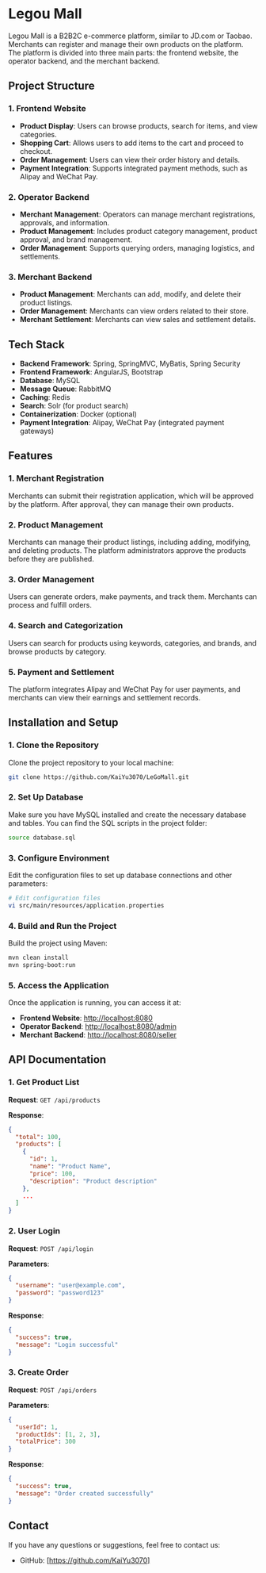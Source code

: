 # Legou Mall

Legou Mall is a B2B2C e-commerce platform, similar to JD.com or Taobao. Merchants can register and manage their own products on the platform. The platform is divided into three main parts: the frontend website, the operator backend, and the merchant backend.

## Project Structure

### 1. Frontend Website
- **Product Display**: Users can browse products, search for items, and view categories.
- **Shopping Cart**: Allows users to add items to the cart and proceed to checkout.
- **Order Management**: Users can view their order history and details.
- **Payment Integration**: Supports integrated payment methods, such as Alipay and WeChat Pay.

### 2. Operator Backend
- **Merchant Management**: Operators can manage merchant registrations, approvals, and information.
- **Product Management**: Includes product category management, product approval, and brand management.
- **Order Management**: Supports querying orders, managing logistics, and settlements.

### 3. Merchant Backend
- **Product Management**: Merchants can add, modify, and delete their product listings.
- **Order Management**: Merchants can view orders related to their store.
- **Merchant Settlement**: Merchants can view sales and settlement details.

## Tech Stack

- **Backend Framework**: Spring, SpringMVC, MyBatis, Spring Security
- **Frontend Framework**: AngularJS, Bootstrap
- **Database**: MySQL
- **Message Queue**: RabbitMQ
- **Caching**: Redis
- **Search**: Solr (for product search)
- **Containerization**: Docker (optional)
- **Payment Integration**: Alipay, WeChat Pay (integrated payment gateways)

## Features

### 1. Merchant Registration
Merchants can submit their registration application, which will be approved by the platform. After approval, they can manage their own products.

### 2. Product Management
Merchants can manage their product listings, including adding, modifying, and deleting products. The platform administrators approve the products before they are published.

### 3. Order Management
Users can generate orders, make payments, and track them. Merchants can process and fulfill orders.

### 4. Search and Categorization
Users can search for products using keywords, categories, and brands, and browse products by category.

### 5. Payment and Settlement
The platform integrates Alipay and WeChat Pay for user payments, and merchants can view their earnings and settlement records.

## Installation and Setup

### 1. Clone the Repository

Clone the project repository to your local machine:

```bash
git clone https://github.com/KaiYu3070/LeGoMall.git
```

### 2. Set Up Database

Make sure you have MySQL installed and create the necessary database and tables. You can find the SQL scripts in the project folder:

```bash
source database.sql
```

### 3. Configure Environment

Edit the configuration files to set up database connections and other parameters:

```bash
# Edit configuration files
vi src/main/resources/application.properties
```

### 4. Build and Run the Project

Build the project using Maven:

```bash
mvn clean install
mvn spring-boot:run
```

### 5. Access the Application

Once the application is running, you can access it at:

- **Frontend Website**: [http://localhost:8080](http://localhost:8080)
- **Operator Backend**: [http://localhost:8080/admin](http://localhost:8080/admin)
- **Merchant Backend**: [http://localhost:8080/seller](http://localhost:8080/seller)

## API Documentation

### 1. Get Product List

**Request**: `GET /api/products`

**Response**:

```json
{
  "total": 100,
  "products": [
    {
      "id": 1,
      "name": "Product Name",
      "price": 100,
      "description": "Product description"
    },
    ...
  ]
}
```

### 2. User Login

**Request**: `POST /api/login`

**Parameters**:

```json
{
  "username": "user@example.com",
  "password": "password123"
}
```

**Response**:

```json
{
  "success": true,
  "message": "Login successful"
}
```

### 3. Create Order

**Request**: `POST /api/orders`

**Parameters**:

```json
{
  "userId": 1,
  "productIds": [1, 2, 3],
  "totalPrice": 300
}
```

**Response**:

```json
{
  "success": true,
  "message": "Order created successfully"
}
```

 
## Contact

If you have any questions or suggestions, feel free to contact us:

- GitHub: [https://github.com/KaiYu3070] 
